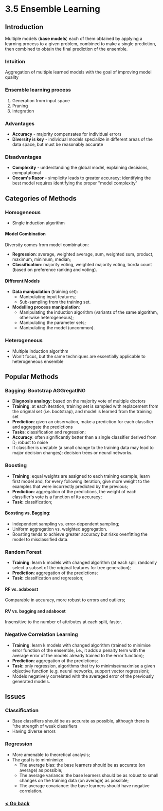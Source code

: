 # 3.5 Ensemble Learning
## Introduction
Multiple models (**base models**) each of them obtained by applying a learning process to a given problem, combined to make a single prediction, then combined to obtain the final prediction of the ensemble.

### Intuition
Aggregation of multiple learned models with the goal of improving model quality

### Ensemble learning process
1. Generation from input space
2. Pruning
3. Integration

### Advantages
- **Accuracy** - majority compensates for individual errors
- **Diversity is key** - individual models specialize in different areas of the data space, but must be reasonably accurate

### Disadvantages
- **Complexity** - understanding the global model, explaining decisions, computational
- **Occam's Razor** - simplicity leads to greater accuracy; identifying the best model requires identifying the proper "model complexity"

## Categories of Methods
### Homogeneous
- Single induction algorithm

#### Model Combination
Diversity comes from model combination:
- **Regression**: average, weighted average, sum, weighted sum, product, maximum, minimum, median;
- **Classification**: majority voting, weighted majority voting, borda count (based on preference ranking and voting).

#### Different Models
- **Data manipulation** (training set):
	- Manipulating input features;
	- Sub-sampling from the training set.
- **Modelling process manipulation**:
	- Manipulating the induction algorithm (variants of the same algorithm, otherwise heterogeneous);
	- Manipulating the parameter sets;
	-  Manipulating the model (uncommon).

### Heterogeneous
- Multiple induction algorithm
- Won't focus, but the same techniques are essentially applicable to heterogeneous ensemble

## Popular Methods
### Bagging: Bootstrap AGGregatING
- **Diagnosis analogy**: based on the majority vote of multiple doctors
- **Training**: at each iteration, training set is sampled with replacement from the original set (i.e. bootstrap), and model is learned from the training set
- **Prediction**: given an observation, make a prediction for each classifier and aggregate the predictions
- **Tasks**: classification and regression;
- **Accuracy**: often significantly better than a single classifier derived from D; robust to noise
- If classifier is unstable (a small change to the training data may lead to major decision changes): decision trees or neural networks.

### Boosting
- **Training**: equal weights are assigned to each training example; learn first model and, for every following iteration, give more weight to the examples that were incorrectly predicted by the previous;
- **Prediction**: aggregation of the predictions, the weight of each classifier's vote is a function of its accuracy;
- **Task**: classification;

#### Boosting vs. Bagging:
- Independent sampling vs. error-dependent sampling;
- Uniform aggregation vs. weighted aggregation.
- Boosting tends to achieve greater accuracy but risks overfitting the model to misclassified data.

### Random Forest
- **Training**: learn k models with changed algorithm (at each spli, randomly select a subset of the original features for tree generation);
- **Prediction**: aggregation of the predictions;
- **Task**: classification and regression;

#### RF vs. adaboost
Comparable in accuracy, more robust to errors and outliers;

#### RV vs. bagging and adaboost
Insensitive to the number of attributes at each split, faster.

### Negative Correlation Learning
- **Training**: learn k models with changed algorithm (trained to minimise error function of the ensemble, i.e., it adds a penalty term with the average error of the models already trained to the error function);
- **Prediction**: aggregation of the predictions;
- **Task**: only regression, algorithms that try to minimise/maximise a given objective function (e.g. neural networks, support vector regression);
- Models negatively correlated with the averaged error of the previously generated models.

## Issues
### Classification
- Base classifiers should be as accurate as possible, although there is "the strength of weak classifiers
- Having diverse errors

### Regression
- More amenable to theoretical analysis;
- The goal is to miminimize   
	- The average bias: the base learners should be as accurate (on average) as possible;
    - The average variance: the base learners should be as robust to small changes on the training data (on average) as possible;
    - The average covariance: the base learners should have negative correlation.

### [< Go back](/README.md)